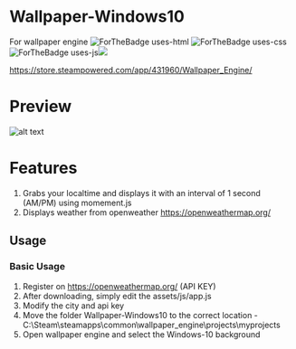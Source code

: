 # Wallpaper-Windows10
For wallpaper engine
![ForTheBadge uses-html](http://ForTheBadge.com/images/badges/uses-html.svg) ![ForTheBadge uses-css](http://ForTheBadge.com/images/badges/uses-css.svg) ![ForTheBadge uses-js](http://ForTheBadge.com/images/badges/uses-js.svg)<img src="https://img.shields.io/badge/jquery%20-%230769AD.svg?&style=for-the-badge&logo=jquery&logoColor=white"/>
 
 https://store.steampowered.com/app/431960/Wallpaper_Engine/
 
 # Preview

![alt text](https://cdn.thealemw.com/OD7sRq.png)

# Features

1. Grabs your localtime and displays it with an interval of 1 second (AM/PM) using momement.js
1. Displays weather from openweather https://openweathermap.org/

## Usage

### Basic Usage

1. Register on https://openweathermap.org/ (API KEY)
2. After downloading, simply edit the assets/js/app.js
3. Modify the city and api key
5. Move the folder Wallpaper-Windows10 to the correct location - C:\Steam\steamapps\common\wallpaper_engine\projects\myprojects
6. Open wallpaper engine and select the Windows-10 background
